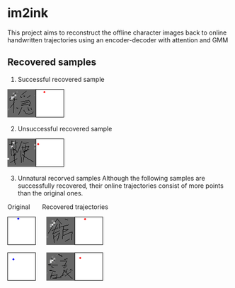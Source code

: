 # im2ink
This project aims to reconstruct the offline character images back to online handwritten trajectories using an encoder-decoder with attention and GMM

## Recovered samples
1. Successful recovered sample

![Attention successful recovery](https://github.com/ntuanhung/im2ink/blob/master/demo_gif/unsucess_2.gif)

2. Unsuccessful recovered sample

![Attention successful recovery](https://github.com/ntuanhung/im2ink/blob/master/demo_gif/unsucess_1.gif)

3. Unnatural recorved samples
Although the following samples are successfully recovered, their online trajectories consist of more points than the original ones.

Original &nbsp; &nbsp; &nbsp; Recovered trajectories


![Original speed](https://github.com/ntuanhung/im2ink/blob/master/demo_gif/unnatural_2_org.gif)
&nbsp; &nbsp; &nbsp;![Recovery speed](https://github.com/ntuanhung/im2ink/blob/master/demo_gif/unnatural_2_rec.gif)


![Original speed](https://github.com/ntuanhung/im2ink/blob/master/demo_gif/unnatural_3_org.gif)
&nbsp; &nbsp; &nbsp;![Recovery speed](https://github.com/ntuanhung/im2ink/blob/master/demo_gif/unnatural_3_rec.gif)
